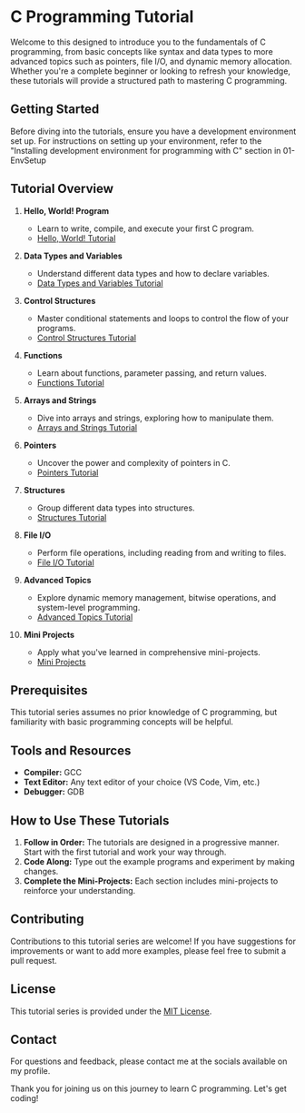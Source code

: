 # C Programming Tutorial

Welcome to this designed to introduce you to the fundamentals of C programming, from basic concepts like syntax and data types to more advanced topics such as pointers, file I/O, and dynamic memory allocation. Whether you're a complete beginner or looking to refresh your knowledge, these tutorials will provide a structured path to mastering C programming.

## Getting Started

Before diving into the tutorials, ensure you have a development environment set up. For instructions on setting up your environment, refer to the "Installing development environment for programming with C" section in 01-EnvSetup

## Tutorial Overview

1. **Hello, World! Program**
   - Learn to write, compile, and execute your first C program.
   - [Hello, World! Tutorial](./02-HelloWorld/02_hello_world.md)

2. **Data Types and Variables**
   - Understand different data types and how to declare variables.
   - [Data Types and Variables Tutorial](./03-Variables-and-datatypes/03_variables_data_types.md)

3. **Control Structures**
   - Master conditional statements and loops to control the flow of your programs.
   - [Control Structures Tutorial](./04_control_structures.md)

4. **Functions**
   - Learn about functions, parameter passing, and return values.
   - [Functions Tutorial](./05_functions.md)

5. **Arrays and Strings**
   - Dive into arrays and strings, exploring how to manipulate them.
   - [Arrays and Strings Tutorial](./06_arrays_strings.md)

6. **Pointers**
   - Uncover the power and complexity of pointers in C.
   - [Pointers Tutorial](./07_pointers.md)

7. **Structures**
   - Group different data types into structures.
   - [Structures Tutorial](./08_structures.md)

8. **File I/O**
   - Perform file operations, including reading from and writing to files.
   - [File I/O Tutorial](./09_file_io.md)

9. **Advanced Topics**
   - Explore dynamic memory management, bitwise operations, and system-level programming.
   - [Advanced Topics Tutorial](./10_advanced_topics.md)

10. **Mini Projects**
    - Apply what you've learned in comprehensive mini-projects.
    - [Mini Projects](./11_mini_projects.md)

## Prerequisites

This tutorial series assumes no prior knowledge of C programming, but familiarity with basic programming concepts will be helpful.

## Tools and Resources

- **Compiler:** GCC
- **Text Editor:** Any text editor of your choice (VS Code, Vim, etc.)
- **Debugger:** GDB

## How to Use These Tutorials

1. **Follow in Order:** The tutorials are designed in a progressive manner. Start with the first tutorial and work your way through.
2. **Code Along:** Type out the example programs and experiment by making changes.
3. **Complete the Mini-Projects:** Each section includes mini-projects to reinforce your understanding. 


## Contributing

Contributions to this tutorial series are welcome! If you have suggestions for improvements or want to add more examples, please feel free to submit a pull request.

## License

This tutorial series is provided under the [MIT License](LICENSE.md).

## Contact

For questions and feedback, please contact me at the socials available on my profile.

Thank you for joining us on this journey to learn C programming. Let's get coding!